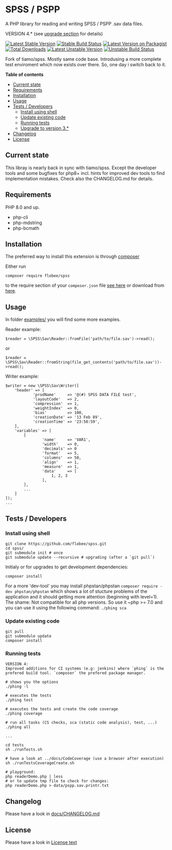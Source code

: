 # SPSS / PSPP


A PHP library for reading and writing SPSS / PSPP .sav data files.

VERSION 4.* (see [upgrade section](#upgrade-to-version-3) for details)

[![Latest Stable Version](https://poser.pugx.org/flobee/spss/v)](//packagist.org/packages/flobee/spss)
[![Stable Build Status](https://travis-ci.com/flobee/spss.svg?branch=stable)](https://travis-ci.com/flobee/spss/branches?stable)
[![Latest Version on Packagist](https://img.shields.io/packagist/v/flobee/spss.svg?style=flat-square)](https://packagist.org/packages/flobee/spss)
[![Total Downloads](https://img.shields.io/packagist/dt/flobee/spss.svg?style=flat-square)](https://packagist.org/packages/flobee/spss)
[![Latest Unstable Version](https://poser.pugx.org/flobee/spss/v/unstable)](//packagist.org/packages/flobee/spss)
[![Unstable Build Status](https://travis-ci.com/flobee/spss.svg?branch=unstable)](https://travis-ci.com/flobee/spss/branches?unstable)


Fork of tiamo/spss. Mostly same code base. Introdusing a more complete test enviroment
which now exists over there. So, one day i switch back to it.


<!-- START doctoc generated TOC please keep comment here to allow auto update -->
<!-- DON'T EDIT THIS SECTION, INSTEAD RE-RUN doctoc TO UPDATE -->
**Table of contents**

+ [Current state](#current-state)
+ [Requirements](#requirements)
+ [Installation](#installation)
+ [Usage](#usage)
+ [Tests / Developers](#tests--developers)
  + [Install using shell](#install-using-shell)
  + [Update existing code](#update-existing-code)
  + [Running tests](#running-tests)
  + [Upgrade to version 3.*](#upgrade-to-version-3)
+ [Changelog](#changelog)
+ [License](#license)

<!-- END doctoc generated TOC please keep comment here to allow auto update -->



## Current state

This libray is nearly back in sync with tiamo/spss. Except the developer tools 
and some bugfixes for php8+ incl. hints for improved dev tools to find 
implementation mistakes. Check also the CHANGELOG.md for details.


## Requirements

PHP 8.0 and up.

+ php-cli
+ php-mdstring
+ php-bcmath


## Installation

The preferred way to install this extension is through [composer](http://getcomposer.org/download/)

Either run

    composer require flobee/spss

to the require section of your `composer.json` file [see here](https://packagist.org/packages/flobee/spss)
or download from [here](https://github.com/flobee/spss/releases).



## Usage

In folder [examples/](/examples/) you will find some more examples.

Reader example:

    $reader = \SPSS\Sav\Reader::fromFile('path/to/file.sav')->read();

or

    $reader = \SPSS\Sav\Reader::fromString(file_get_contents('path/to/file.sav'))->read();


Writer example:

    $writer = new \SPSS\Sav\Writer([
        'header' => [
                'prodName'     => '@(#) SPSS DATA FILE test',
                'layoutCode'   => 2,
                'compression'  => 1,
                'weightIndex'  => 0,
                'bias'         => 100,
                'creationDate' => '13 Feb 89',
                'creationTime' => '23:58:59',
        ],
        'variables' => [
            [
                    'name'     => 'VAR1',
                    'width'    => 0,
                    'decimals' => 0
                    'format'   => 5,
                    'columns'  => 50,
                    'align'    => 1,
                    'measure'  => 1,
                    'data'     => [
                        1, 2, 3
                    ],
            ],
            ...
        ]
    ]);
    ...



## Tests / Developers

### Install using shell

    git clone https://github.com/flobee/spss.git
    cd spss/
    git submodule init # once
    git submodule update --recursive # upgrading (after a `git pull`)

Initialy or for upgrades to get development dependencies:

    composer install

For a more 'dev-tool' you may install phpstan/phpstan 
`composer require -dev phpstan/phpstan` which shows a lot of stucture problems
of the application and it should getting more attention (beginning with 
level=1). The shame: Not compatible for all php versions. So use it ~php >= 7.0
and you can use it using the following command: `./phing sca`


### Update existing code

    git pull
    git submodule update
    composer install


### Running tests

    VERSION 4:
    Improved additions for CI systems (e.g: jenkins) where `phing` is the
    prefered build tool. `composer` the prefered package manager.

    # shows you the options
    ./phing -l

    # executes the tests
    ./phing test

    # executes the tests and create the code coverage
    ./phing coverage

    # run all tasks (CS checks, sca (static code analysis), test, ...)
    ./phing all

    ...

    cd tests
    sh ./runTests.sh

    # have a look at ../docs/CodeCoverage (use a browser after execution)
    sh ./runTestsCoverageCreate.sh

    # playground:
    php readerDemo.php | less
    # or to update tmp file to check for changes:
    php readerDemo.php > data/pspp.sav.printr.txt


## Changelog

Please have a look in [docs/CHANGELOG.md](docs/CHANGELOG.md)



## License

Please have a look in [License text](LICENSE.md)
